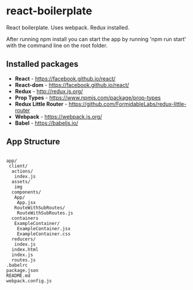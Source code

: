 # react-boilerplate
React boilerplate. Uses webpack. Redux installed.

After running npm install you can start the app by running 'npm run start' with the command line on the root folder.

## Installed packages

* **React** - https://facebook.github.io/react/
* **React-dom** - https://facebook.github.io/react/
* **Redux** - http://redux.js.org/
* **Prop Types** - https://www.npmjs.com/package/prop-types
* **Redux Little Router** - https://github.com/FormidableLabs/redux-little-router
* **Webpack** - https://webpack.js.org/
* **Babel** - https://babeljs.io/

## App Structure

```

app/
 client/
  actions/
   index.js
  assets/
   img
  components/
   App/
    App.jsx
   RouteWithSubRoutes/
    RouteWithSubRoutes.js
  containers
   ExampleContainer/
    ExampleContainer.jsx
    ExampleContainer.css
  reducers/
   index.js
  index.html
  index.js
  routes.js
.babelrc
package.json
README.md
webpack.config.js

```